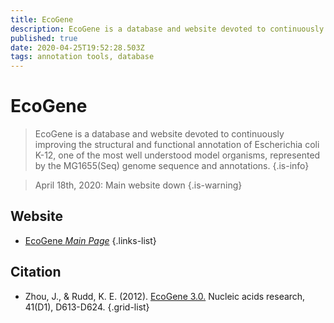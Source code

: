 ```yaml
---
title: EcoGene
description: EcoGene is a database and website devoted to continuously improving the structural and functional annotation of Escherichia coli K-12, one of the most well understood model organisms, represented by the MG1655(Seq) genome sequence and annotations.
published: true
date: 2020-04-25T19:52:28.503Z
tags: annotation tools, database
---
```


# EcoGene

> EcoGene is a database and website devoted to continuously improving the structural and functional annotation of Escherichia coli K-12, one of the most well understood model organisms, represented by the MG1655(Seq) genome sequence and annotations.
{.is-info}

> April 18th, 2020: Main website down
{.is-warning}

## Website

- [EcoGene *Main Page*](http://www.ecogene.org/)
{.links-list}

## Citation

- Zhou, J., & Rudd, K. E. (2012). [EcoGene 3.0.](https://academic.oup.com/nar/article/41/D1/D613/1070536) Nucleic acids research, 41(D1), D613-D624.
{.grid-list}